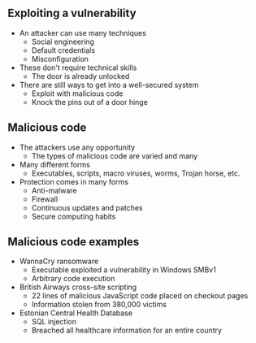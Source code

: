 ## Exploiting a vulnerability
- An attacker can use many techniques
	- Social engineering
	- Default credentials
	- Misconfiguration
- These don't require technical skills
	- The door is already unlocked
- There are still ways to get into a well-secured system
	- Exploit with malicious code
	- Knock the pins out of a door hinge
## Malicious code
- The attackers use any opportunity
	- The types of malicious code are varied and many
- Many different forms
	- Executables, scripts, macro viruses, worms, Trojan horse, etc.
- Protection comes in many forms
	- Anti-malware
	- Firewall
	- Continuous updates and patches
	- Secure computing habits
## Malicious code examples
- WannaCry ransomware
	- Executable exploited a vulnerability in Windows SMBv1
	- Arbitrary code execution
- British Airways cross-site scripting
	- 22 lines of malicious JavaScript code placed on checkout pages
	- Information stolen from 380,000 victims
- Estonian Central Health Database
	- SQL injection
	- Breached all healthcare information for an entire country